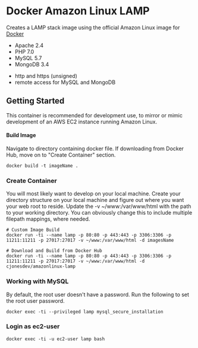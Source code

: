 # Docker Amazon Linux LAMP

Creates a LAMP stack image using the official Amazon Linux image for [Docker](http://docker.com)

* Apache 2.4
* PHP 7.0
* MySQL 5.7
* MongoDB 3.4

- http and https (unsigned)
- remote access for MySQL and MongoDB

## Getting Started

This container is recommended for development use, to mirror or mimic development of an AWS EC2 instance running Amazon Linux. 


#### Build Image
Navigate to directory containing docker file. If downloading from Docker Hub, move on to "Create Container" section.

```
docker build -t imageName .
```


### Create Container

You will most likely want to develop on your local machine. Create your directory structure on your local machine and figure out where you want your web root to reside. Update the -v ~/www:/var/www/html with the path to your working directory. You can obviously change this to include multiple filepath mappings, where needed.

```
# Custom Image Build
docker run -ti --name lamp -p 80:80 -p 443:443 -p 3306:3306 -p 11211:11211 -p 27017:27017 -v ~/www:/var/www/html -d imagesName

# Download and Build from Docker Hub
docker run -ti --name lamp -p 80:80 -p 443:443 -p 3306:3306 -p 11211:11211 -p 27017:27017 -v ~/www:/var/www/html -d cjonesdev/amazonlinux-lamp
```


### Working with MySQL

By default, the root user doesn't have a password. Run the following to set the root user password.

```
docker exec -ti --privileged lamp mysql_secure_installation
```


### Login as ec2-user

```
docker exec -ti -u ec2-user lamp bash
```
